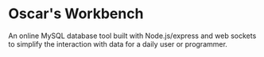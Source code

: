 # Oscar's Workbench
An online MySQL database tool built with Node.js/express and web sockets to simplify the interaction with data for a daily user or programmer.
